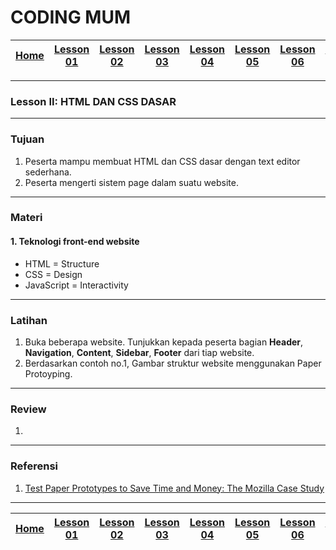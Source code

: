 # CODING MUM

| [Home][0] | [Lesson 01][1] | [Lesson 02][2] | [Lesson 03][3] | [Lesson 04][4] | [Lesson 05][5] | [Lesson 06][6] | [Lesson 07][7] | [Lesson 08][8] |
|:---------:|:--------------:|:--------------:|:--------------:|:--------------:|:--------------:|:--------------:|:--------------:|:--------------:|

---

### Lesson II: HTML DAN CSS DASAR

---

### Tujuan
1. Peserta mampu membuat HTML dan CSS dasar dengan text editor sederhana.
2. Peserta mengerti sistem page dalam suatu website.

---

### Materi

#### 1. Teknologi front-end website
* HTML = Structure
* CSS = Design
* JavaScript = Interactivity

---

### Latihan
1. Buka beberapa website. Tunjukkan kepada peserta bagian **Header**, **Navigation**, **Content**, **Sidebar**, **Footer** dari tiap website.
2. Berdasarkan contoh no.1, Gambar struktur website menggunakan Paper Protoyping.

---

### Review
1.

---

### Referensi
1. [Test Paper Prototypes to Save Time and Money: The Mozilla Case Study](https://www.nngroup.com/articles/mozilla-paper-prototype/ "Test Paper Prototypes to Save Time and Money: The Mozilla Case Study")

---

| [Home][0] | [Lesson 01][1] | [Lesson 02][2] | [Lesson 03][3] | [Lesson 04][4] | [Lesson 05][5] | [Lesson 06][6] | [Lesson 07][7] | [Lesson 08][8] |
|:---------:|:--------------:|:--------------:|:--------------:|:--------------:|:--------------:|:--------------:|:--------------:|:--------------:|

[0]: README.md "Pengenalan Website Development"
[1]: lesson-01.md "Pengenalan Website Development"
[2]: lesson-02.md "Pengenalan Website Development"
[3]: lesson-03.md "Pengenalan Website Development"
[4]: lesson-04.md "Pengenalan Website Development"
[5]: lesson-05.md "Pengenalan Website Development"
[6]: lesson-06.md "Pengenalan Website Development"
[7]: lesson-07.md "Pengenalan Website Development"
[8]: lesson-08.md "Pengenalan Website Development"
